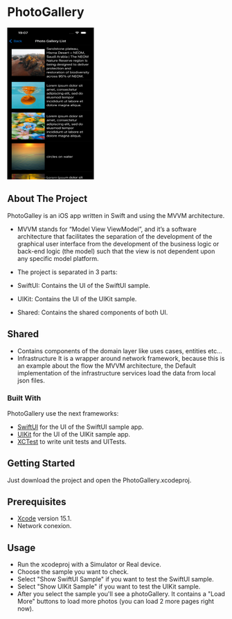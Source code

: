 # PhotoGallery

<p align="row">
<img src= "https://github.com/yhondri/PhotoGallerySampleApp/blob/main/sample_app_screenshots/PhotoGallery.png?raw=true" width="200" height="350" >
</p>

## About The Project

PhotoGalley is an iOS app written in Swift and using the MVVM architecture. 

- MVVM stands for “Model View ViewModel”, and it’s a software architecture that facilitates the separation of the development of the graphical user interface from the development of the business logic or back-end logic (the model) such that the view is not dependent upon any specific model platform.

- The project is separated in 3 parts:
- SwiftUI: Contains the UI of the SwiftUI sample. 
- UIKit: Contains the UI of the UIKit sample. 
- Shared: Contains the shared components of both UI. 

## Shared
- Contains components of the domain layer like uses cases, entities etc... 
- Infrastructure It is a wrapper around network framework, because this is an example about the flow the MVVM architecture, the Default implementation of the infrastructure services load the data from local json files. 

### Built With
PhotoGallery use the next frameworks:
- [SwiftUI](https://developer.apple.com/xcode/swiftui/) for the UI of the SwiftUI sample app. 
- [UIKit](https://developer.apple.com/documentation/uikit) for the UI of the UIKit sample app. 
- [XCTest](https://developer.apple.com/documentation/xctest) to write unit tests and UITests.

## Getting Started

Just download the project and open the PhotoGallery.xcodeproj.

## Prerequisites
- [Xcode](https://developer.apple.com/xcode/) version 15.1.
- Network conexion. 

## Usage
- Run the xcodeproj with a Simulator or Real device. 
- Choose the sample you want to check. 
- Select "Show SwiftUI Sample" if you want to test the SwiftUI sample.
- Select "Show UIKit Sample" if you want to test the UIKit sample. 
- After you select the sample you'll see a photoGallery. 
It contains a "Load More" buttons to load more photos (you can load 2 more pages right now).
